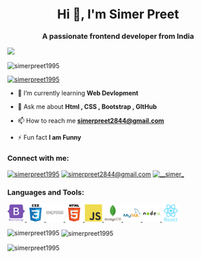 

<h1 align="center">Hi 👋, I'm Simer Preet</h1>
<h3 align="center">A passionate frontend developer from India</h3>

<img style="width: 500px;" src="https://thumbs.gfycat.com/DevotedAchingAnhinga-max-1mb.gif" />

<p align="left"> <img src="https://komarev.com/ghpvc/?username=simerpreet1995&label=Profile%20views&color=0e75b6&style=flat" alt="simerpreet1995" /> </p>

<p align="left"> <a href="https://github.com/ryo-ma/github-profile-trophy"><img src="https://github-profile-trophy.vercel.app/?username=simerpreet1995" alt="simerpreet1995" /></a> </p>

- 🌱 I’m currently learning **Web Devlopment**

- 💬 Ask me about **Html , CSS , Bootstrap , GItHub**

- 📫 How to reach me **simerpreet2844@gmail.com**

- ⚡ Fun fact **I am Funny**

<h3 align="left">Connect with me:</h3>
<p align="left">
<a href="https://linkedin.com/in/simerpreet1995" target="blank"><img align="center" src="https://raw.githubusercontent.com/rahuldkjain/github-profile-readme-generator/master/src/images/icons/Social/linked-in-alt.svg" alt="simerpreet1995" height="30" width="40" /></a>
<a href="https://fb.com/simerpreet2844@gmail.com" target="blank"><img align="center" src="https://raw.githubusercontent.com/rahuldkjain/github-profile-readme-generator/master/src/images/icons/Social/facebook.svg" alt="simerpreet2844@gmail.com" height="30" width="40" /></a>
<a href="https://instagram.com/__simer_" target="blank"><img align="center" src="https://raw.githubusercontent.com/rahuldkjain/github-profile-readme-generator/master/src/images/icons/Social/instagram.svg" alt="__simer_" height="30" width="40" /></a>
</p>

<h3 align="left">Languages and Tools:</h3>
<p align="left"> <a href="https://getbootstrap.com" target="_blank" rel="noreferrer"> <img src="https://raw.githubusercontent.com/devicons/devicon/master/icons/bootstrap/bootstrap-plain-wordmark.svg" alt="bootstrap" width="40" height="40"/> </a> <a href="https://www.w3schools.com/css/" target="_blank" rel="noreferrer"> <img src="https://raw.githubusercontent.com/devicons/devicon/master/icons/css3/css3-original-wordmark.svg" alt="css3" width="40" height="40"/> </a> <a href="https://expressjs.com" target="_blank" rel="noreferrer"> <img src="https://raw.githubusercontent.com/devicons/devicon/master/icons/express/express-original-wordmark.svg" alt="express" width="40" height="40"/> </a> <a href="https://www.w3.org/html/" target="_blank" rel="noreferrer"> <img src="https://raw.githubusercontent.com/devicons/devicon/master/icons/html5/html5-original-wordmark.svg" alt="html5" width="40" height="40"/> </a> <a href="https://developer.mozilla.org/en-US/docs/Web/JavaScript" target="_blank" rel="noreferrer"> <img src="https://raw.githubusercontent.com/devicons/devicon/master/icons/javascript/javascript-original.svg" alt="javascript" width="40" height="40"/> </a> <a href="https://www.mongodb.com/" target="_blank" rel="noreferrer"> <img src="https://raw.githubusercontent.com/devicons/devicon/master/icons/mongodb/mongodb-original-wordmark.svg" alt="mongodb" width="40" height="40"/> </a> <a href="https://www.mysql.com/" target="_blank" rel="noreferrer"> <img src="https://raw.githubusercontent.com/devicons/devicon/master/icons/mysql/mysql-original-wordmark.svg" alt="mysql" width="40" height="40"/> </a> <a href="https://nodejs.org" target="_blank" rel="noreferrer"> <img src="https://raw.githubusercontent.com/devicons/devicon/master/icons/nodejs/nodejs-original-wordmark.svg" alt="nodejs" width="40" height="40"/> </a> <a href="https://reactjs.org/" target="_blank" rel="noreferrer"> <img src="https://raw.githubusercontent.com/devicons/devicon/master/icons/react/react-original-wordmark.svg" alt="react" width="40" height="40"/> </a> </p>

<p><img align="left" src="https://github-readme-stats.vercel.app/api/top-langs?username=simerpreet1995&show_icons=true&locale=en&layout=compact" alt="simerpreet1995" /></p>

<p>&nbsp;<img align="center" src="https://github-readme-stats.vercel.app/api?username=simerpreet1995&show_icons=true&locale=en" alt="simerpreet1995" /></p>

<p><img align="center" src="https://github-readme-streak-stats.herokuapp.com/?user=simerpreet1995&" alt="simerpreet1995" /></p>
